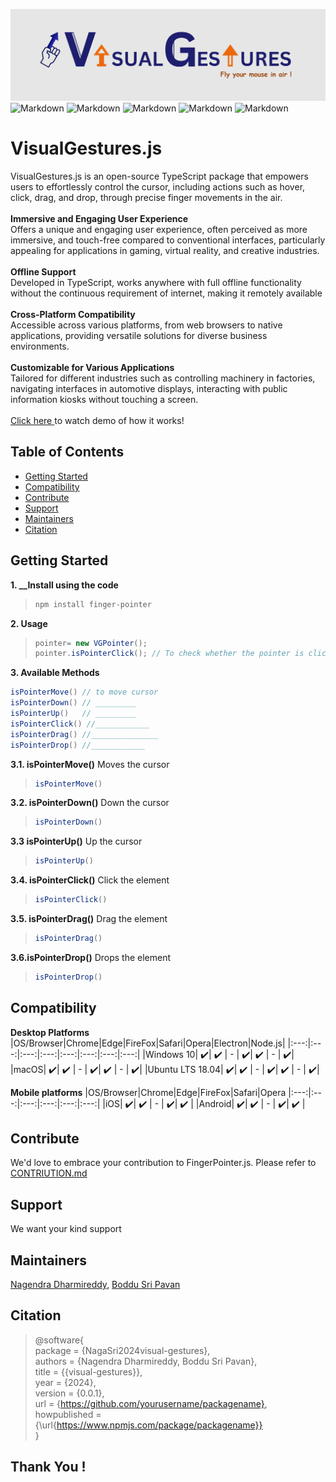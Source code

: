 ![plot](./src/assets/Banner.png)
![Markdown](https://img.shields.io/npm/v/finger-pointer)
![Markdown](https://img.shields.io/github/v/release/learn-hunger/visual-gesture-events)
![Markdown](https://img.shields.io/github/downloads/learn-hunger/visual-gesture-events/latest/total)
![Markdown](https://img.shields.io/badge/build-passing-brightgreen)
![Markdown](https://img.shields.io/badge/License-MIT-blue.svg)

# VisualGestures.js
VisualGestures.js is an open-source TypeScript package that empowers users to effortlessly control the cursor, including actions such as hover, click, drag, and drop, through precise finger movements in the air.
<br><br>
**Immersive and Engaging User Experience** <br>
Offers a unique and engaging user experience, often perceived as more immersive, and touch-free compared to conventional interfaces, particularly appealing for applications in gaming, virtual reality, and creative industries. 
<br><br>
**Offline Support** <br>
Developed in TypeScript, works anywhere with full offline functionality without the continuous requirement of internet, making it remotely available
<br><br>
**Cross-Platform Compatibility** <br> Accessible across various platforms, from web browsers to native applications, providing versatile solutions for diverse business environments.
<br><br>
**Customizable for Various Applications** <br>
Tailored for different industries such as controlling machinery in factories, navigating interfaces in automotive displays, interacting with public information kiosks without touching a screen.
<br><br>
<a href="https://github.com/user-attachments/assets/a24cc183-36cd-42a9-9910-b8405c45327f"> Click here </a> to watch demo of how it works!
<br>
## Table of Contents</h2>
- [Getting Started](#getting-started)
- [Compatibility](#compatibility)
- [Contribute](#contribute)
- [Support](#support)
- [Maintainers](#maintainers)
- [Citation](#citation)
 

## Getting Started

**1. ________________Install using the code______________**
> ```java
> npm install finger-pointer
> ```
**2. Usage**
> ```java
> pointer= new VGPointer();
> pointer.isPointerClick(); // To check whether the pointer is clicked
> ```

**3. Available Methods**
```java
isPointerMove() // to move cursor
isPointerDown() // _________
isPointerUp()   // _________
isPointerClick() //____________
isPointerDrag() //_______________
isPointerDrop() //____________
 ```

**3.1. isPointerMove()**
Moves the cursor
>   ```java
> isPointerMove()
> ```
**3.2. isPointerDown()**
Down the cursor
>   ```java
> isPointerDown()
> ```
**3.3 isPointerUp()**
Up the cursor
>   ```java
> isPointerUp()
> ```
**3.4. isPointerClick()**
Click the element
>   ```java
> isPointerClick()
> ```
**3.5. isPointerDrag()**
Drag the element
>   ```java
> isPointerDrag()
> ```
**3.6.isPointerDrop()**
Drops the element
>```java
>isPointerDrop()
>```


## Compatibility

**Desktop Platforms**
|OS/Browser|Chrome|Edge|FireFox|Safari|Opera|Electron|Node.js|
|:---:|:---:|:---:|:---:|:---:|:---:|:---:|:---:|
|Windows 10| ✔️| ✔️ | - | ✔️| ✔️ | - | ✔️|
|macOS| ✔️| ✔️ | - | ✔️| ✔️ | - | ✔️|
|Ubuntu LTS 18.04| ✔️| ✔️ | - | ✔️| ✔️ | - | ✔️|

**Mobile platforms**
|OS/Browser|Chrome|Edge|FireFox|Safari|Opera
|:---:|:---:|:---:|:---:|:---:|:---:|
|iOS| ✔️| ✔️ | - | ✔️| ✔️ | 
|Android| ✔️| ✔️ | - | ✔️| ✔️ |

## Contribute
We'd love to embrace your contribution to FingerPointer.js. Please refer to <a href="___contribution.md">CONTRIUTION.md</a>

## Support
We want your kind support

## Maintainers
<a href="https://www.linkedin.com/in/nagendra-dharmireddi-27a4651b1/">Nagendra Dharmireddy</a>, <a href= "https://www.linkedin.com/in/boddusripavan/"> Boddu Sri Pavan </a>

## Citation
>@software{ <br/>
>  package = {NagaSri2024visual-gestures}, <br/> 
>  authors = {Nagendra Dharmireddy, Boddu Sri Pavan}, <br/>
>  title = {{visual-gestures}}, <br/>
>  year = {2024}, <br/>
>  version = {0.0.1}, <br/>
>  url = {https://github.com/yourusername/packagename}, <br/>
>  howpublished = {\url{https://www.npmjs.com/package/packagename}} <br/>
>}

## Thank You !
